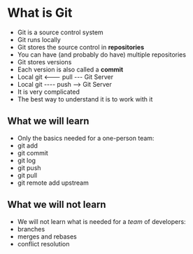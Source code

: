 # What is Git

* Git is a source control system
* Git runs locally
* Git stores the source control in **repositories**
* You can have (and probably do have) multiple repositories
* Git stores versions
* Each version is also called a **commit**
* Local git <--- pull --- Git Server
* Local git ---- push --> Git Server
* It is very complicated
* The best way to understand it is to work with it

## What we will learn

* Only the basics needed for a one-person team:
* git add
* git commit
* git log
* git push
* git pull
* git remote add upstream

## What we will not learn

* We will not learn what is needed for a _team_ of developers:
* branches
* merges and rebases
* conflict resolution

